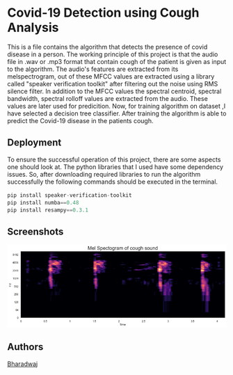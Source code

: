
# Covid-19 Detection using Cough Analysis

This is a file contains the algorithm that detects the presence of covid disease in a person.
The working principle of this project is that the audio file in .wav or .mp3 format that contain cough of the patient is given as input to the algorithm.
The audio's features are extracted from its melspectrogram, out of these MFCC values are extracted using a library called "speaker verification toolkit" after filtering out the noise using RMS silence filter.
In addition to the MFCC values the spectral centroid, spectral bandwidth, spectral rolloff values are extracted from the audio. These values are later used for predicition.
Now, for training algorithm on dataset ,I have selected a decision tree classifier. After training the algorithm is able to predict the Covid-19 disease in the patients cough.


## Deployment

To ensure the successful operation of this project, there are some aspects one should look at.
The python libraries that I used have some dependency issues. So, after downloading required libraries to run the algorithm successfully the following commands should be executed in the terminal.

```python
pip install speaker-verification-toolkit
pip install numba==0.48
pip install resampy==0.3.1
```




## Screenshots

![](/images_py/melspectrogram.png)

## Authors

[Bharadwaj](https://github.com/Bharadwaj75-ceo)
